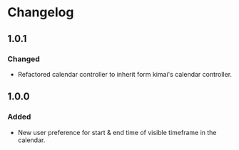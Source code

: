 # Changelog

## 1.0.1

### Changed

- Refactored calendar controller to inherit form kimai's calendar controller.

## 1.0.0

### Added

- New user preference for start & end time of visible timeframe in the calendar.
